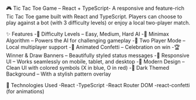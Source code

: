 🎮 Tic Tac Toe Game – React + TypeScript-
A responsive and feature-rich Tic Tac Toe game built with React and TypeScript. Players can choose to play against a bot (with 3 difficulty levels) or enjoy a local two-player match.

✨ Features
-🔢 Difficulty Levels – Easy, Medium, Hard AI
-🧠 Minimax Algorithm – Powers the AI for challenging gameplay
-👥 Two Player Mode – Local multiplayer support
-🎉 Animated Confetti – Celebration on win
-🏆 Winner & Draw Banners – Beautifully styled status messages
-🌈 Responsive UI – Works seamlessly on mobile, tablet, and desktop
-🎨 Modern Design – Clean UI with colored symbols (X in blue, O in red)
-🌙 Dark Themed Background – With a stylish pattern overlay

🚀 Technologies Used
-React
-TypeScript
-React Router DOM
-react-confetti (for animations)
